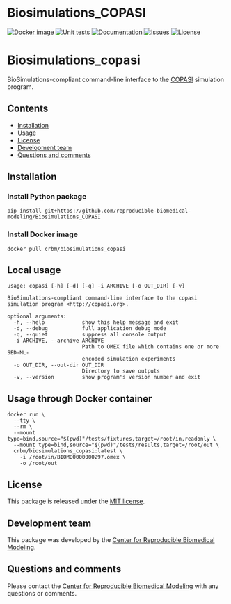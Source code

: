 # Biosimulations_COPASI 
[![Docker image](https://github.com/reproducible-biomedical-modeling/CRBM-COPASI/workflows/Publish%20Docker/badge.svg)](https://github.com/reproducible-biomedical-modeling/Biosimulations_COPASI/actions?query=workflow%3A%22Publish+Docker+To+Hub%22)
[![Unit tests](https://github.com/reproducible-biomedical-modeling/CRBM-COPASI/workflows/Docker%20Image%20CI/badge.svg)](https://github.com/reproducible-biomedical-modeling/Biosimulations_COPASI/actions?query=workflow%3A%22Build+and+Test+Docker+Image%22)
[![Documentation](https://github.com/reproducible-biomedical-modeling/CRBM-COPASI/workflows/Document/badge.svg)](https://reproducible-biomedical-modeling.github.io/Biosimulations_COPASI)
[![Issues](https://img.shields.io/github/issues/reproducible-biomedical-modeling/CRBM-COPASI?logo=GitHub)](https://github.com/reproducible-biomedical-modeling/CRBM-COPASI/issues)
[![License](https://img.shields.io/github/license/reproducible-biomedical-modeling/CRBM-COPASI?badges-awesome-green.svg&logo=GitHub)](https://github.com/reproducible-biomedical-modeling/CRBM-COPASI/blob/master/LICENSE)

# Biosimulations_copasi
BioSimulations-compliant command-line interface to the [COPASI](http://copasi.org/) simulation program.

## Contents
* [Installation](#installation)
* [Usage](#usage)
* [License](#license)
* [Development team](#development-team)
* [Questions and comments](#questions-and-comments)

## Installation

### Install Python package
```
pip install git+https://github.com/reproducible-biomedical-modeling/Biosimulations_COPASI
```

### Install Docker image
```
docker pull crbm/biosimulations_copasi
```

## Local usage
```
usage: copasi [-h] [-d] [-q] -i ARCHIVE [-o OUT_DIR] [-v]

BioSimulations-compliant command-line interface to the copasi simulation program <http://copasi.org>.

optional arguments:
  -h, --help            show this help message and exit
  -d, --debug           full application debug mode
  -q, --quiet           suppress all console output
  -i ARCHIVE, --archive ARCHIVE
                        Path to OMEX file which contains one or more SED-ML-
                        encoded simulation experiments
  -o OUT_DIR, --out-dir OUT_DIR
                        Directory to save outputs
  -v, --version         show program's version number and exit
```

## Usage through Docker container
```
docker run \
  --tty \
  --rm \
  --mount type=bind,source="$(pwd)"/tests/fixtures,target=/root/in,readonly \
  --mount type=bind,source="$(pwd)"/tests/results,target=/root/out \
  crbm/biosimulations_copasi:latest \
    -i /root/in/BIOMD0000000297.omex \
    -o /root/out
```

## License
This package is released under the [MIT license](LICENSE).

## Development team
This package was developed by the [Center for Reproducible Biomedical Modeling](http://reproduciblebiomodels.org).

## Questions and comments
Please contact the [Center for Reproducible Biomedical Modeling](mailto:info@reproduciblebiomodels.org) with any questions or comments.
  